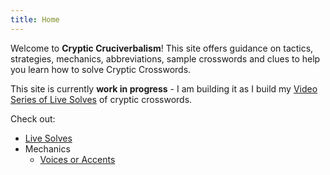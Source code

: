 ```yaml
---
title: Home
---
```


Welcome to **Cryptic Cruciverbalism**! This site offers guidance on tactics, strategies, mechanics, abbreviations, sample crosswords and clues to help you learn how to solve Cryptic Crosswords.

This site is currently **work in progress** - I am building it as I build my [Video Series of Live Solves](./videos.md) of cryptic crosswords.

Check out:

- [Live Solves](./videos.md)
- Mechanics
  - [Voices or Accents](./mechanics/voices.md)

